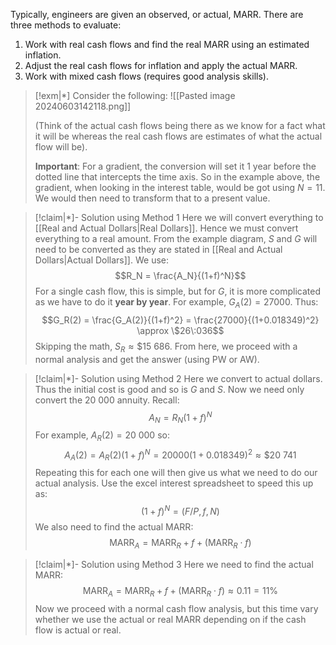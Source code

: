 Typically, engineers are given an observed, or actual, MARR. There are three methods to evaluate:
1. Work with real cash flows and find the real MARR using an estimated inflation.
2. Adjust the real cash flows for inflation and apply the actual MARR.
3. Work with mixed cash flows (requires good analysis skills).

>[!exm|*]
>Consider the following:
>![[Pasted image 20240603142118.png]]
>
>(Think of the actual cash flows being there as we know for a fact what it will be whereas the real cash flows are estimates of what the actual flow will be).
>
>**Important**: For a gradient, the conversion will set it $1$ year before the dotted line that intercepts the time axis. So in the example above, the gradient, when looking in the interest table, would be got using $N = 11$. We would then need to transform that to a present value.

>[!claim|*]- Solution using Method 1
>Here we will convert everything to [[Real and Actual Dollars|Real Dollars]]. Hence we must convert everything to a real amount. From the example diagram, $S$ and $G$ will need to be converted as they are stated in [[Real and Actual Dollars|Actual Dollars]]. We use: $$R_N = \frac{A_N}{(1+f)^N}$$For a single cash flow, this is simple, but for $G$, it is more complicated as we have to do it **year by year**. For example, $G_A(2) = 27000$. Thus: $$G_R(2) = \frac{G_A(2)}{(1+f)^2} = \frac{27000}{(1+0.018349)^2} \approx \$26\:036$$Skipping the math, $S_R \approx \$15\:686$. From here, we proceed with a normal analysis and get the answer (using PW or AW).

>[!claim|*]- Solution using Method 2
>Here we convert to actual dollars. Thus the initial cost is good and so is $G$ and $S$. Now we need only convert the $20\:000$ annuity. Recall: $$A_N = R_N(1+f)^N$$For example, $A_R(2) = 20\:000$ so: $$A_A(2) = A_R(2)(1+f)^N = 20000(1+0.018349)^2 \approx \$20\:741$$Repeating this for each one will then give us what we need to do our actual analysis. Use the excel interest spreadsheet to speed this up as: $$(1+f)^N = (F/P,f,N)$$We also need to find the actual MARR: $$\text{MARR}_A=\text{MARR}_R+f+(\text{MARR}_R \cdot f)$$

>[!claim|*]- Solution using Method 3
>Here we need to find the actual MARR: $$\text{MARR}_A=\text{MARR}_R+f+(\text{MARR}_R \cdot f) \approx 0.11 = 11\%$$Now we proceed with a normal cash flow analysis, but this time vary whether we use the actual or real MARR depending on if the cash flow is actual or real.





